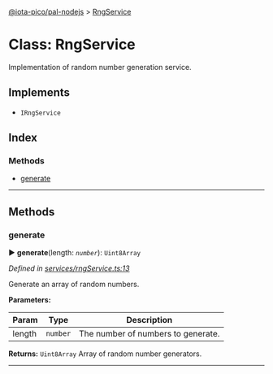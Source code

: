 [@iota-pico/pal-nodejs](../README.md) > [RngService](../classes/rngservice.md)



# Class: RngService


Implementation of random number generation service.

## Implements

* `IRngService`

## Index

### Methods

* [generate](rngservice.md#generate)



---
## Methods
<a id="generate"></a>

###  generate

► **generate**(length: *`number`*): `Uint8Array`



*Defined in [services/rngService.ts:13](https://github.com/iotaeco/iota-pico-pal-nodejs/blob/547cedf/src/services/rngService.ts#L13)*



Generate an array of random numbers.


**Parameters:**

| Param | Type | Description |
| ------ | ------ | ------ |
| length | `number`   |  The number of numbers to generate. |





**Returns:** `Uint8Array`
Array of random number generators.






___


